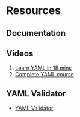 # Resources

## Documentation

## Videos

1. [Learn YAML in 18 mins](https://www.youtube.com/watch?v=1uFVr15xDGg)
2. [Complete YAML course](https://www.youtube.com/watch?v=IA90BTozdow)

## YAML Validator

- [YAML Validator](onlineyamltools.com/edit-yaml)